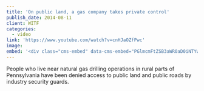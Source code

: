 ```yaml
---
title: 'On public land, a gas company takes private control'
publish_date: 2014-08-11
client: WITF
categories:
  - video
link: 'https://www.youtube.com/watch?v=cnHJaOZfPwc'
image:
embed: '<div class="cms-embed" data-cms-embed="PGlmcmFtZSB3aWR0aD0iNTYwIiBoZWlnaHQ9IjMxNSIgc3JjPSJodHRwczovL3d3dy55b3V0dWJlLmNvbS9lbWJlZC9jbkhKYU9aZlB3YyIgZnJhbWVib3JkZXI9IjAiIGFsbG93PSJhY2NlbGVyb21ldGVyOyBhdXRvcGxheTsgZW5jcnlwdGVkLW1lZGlhOyBneXJvc2NvcGU7IHBpY3R1cmUtaW4tcGljdHVyZSIgYWxsb3dmdWxsc2NyZWVuPjwvaWZyYW1lPg=="><iframe src="https://www.youtube.com/embed/cnHJaOZfPwc" allow="accelerometer; autoplay; encrypted-media; gyroscope; picture-in-picture" allowfullscreen="" width="560" height="315" frameborder="0"></iframe></div>'
---
```


People who live near natural gas drilling operations in rural parts of Pennsylvania have been denied access to public land and public roads by industry security guards.